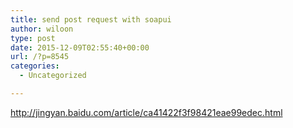 ```yaml
---
title: send post request with soapui
author: wiloon
type: post
date: 2015-12-09T02:55:40+00:00
url: /?p=8545
categories:
  - Uncategorized

---
```

http://jingyan.baidu.com/article/ca41422f3f98421eae99edec.html